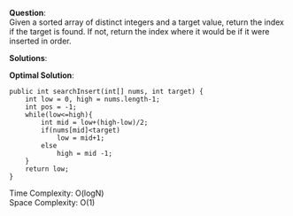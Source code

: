 **Question**:  
Given a sorted array of distinct integers and a target value, return the index if the target is found. If not, return the index where it would be if it were inserted in order.  

**Solutions**:   


**Optimal Solution**:  

    public int searchInsert(int[] nums, int target) {
        int low = 0, high = nums.length-1;
        int pos = -1;
        while(low<=high){
            int mid = low+(high-low)/2;
            if(nums[mid]<target) 
                low = mid+1;
            else 
                high = mid -1;
        }
        return low;
    }

Time Complexity: O(logN)  
Space Complexity: O(1) 